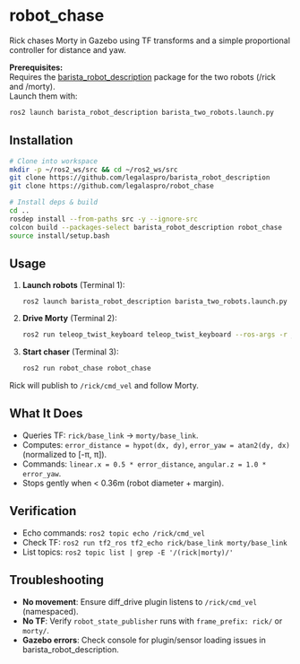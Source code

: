# robot_chase

Rick chases Morty in Gazebo using TF transforms and a simple proportional controller for distance and yaw.

**Prerequisites:**  
Requires the [barista_robot_description](https://github.com/legalaspro/barista_robot_description) package for the two robots (/rick and /morty).  
Launch them with:  
```bash
ros2 launch barista_robot_description barista_two_robots.launch.py
```

## Installation
```bash
# Clone into workspace
mkdir -p ~/ros2_ws/src && cd ~/ros2_ws/src
git clone https://github.com/legalaspro/barista_robot_description
git clone https://github.com/legalaspro/robot_chase

# Install deps & build
cd ..
rosdep install --from-paths src -y --ignore-src
colcon build --packages-select barista_robot_description robot_chase
source install/setup.bash
```

## Usage
1. **Launch robots** (Terminal 1):  
   ```bash:disable-run
   ros2 launch barista_robot_description barista_two_robots.launch.py
   ```

2. **Drive Morty** (Terminal 2):  
   ```bash
   ros2 run teleop_twist_keyboard teleop_twist_keyboard --ros-args -r __ns:=/morty
   ```

3. **Start chaser** (Terminal 3):  
   ```bash
   ros2 run robot_chase robot_chase
   ```  

Rick will publish to `/rick/cmd_vel` and follow Morty.

## What It Does
- Queries TF: `rick/base_link` → `morty/base_link`.  
- Computes: `error_distance = hypot(dx, dy)`, `error_yaw = atan2(dy, dx)` (normalized to [-π, π]).  
- Commands: `linear.x = 0.5 * error_distance`, `angular.z = 1.0 * error_yaw`.  
- Stops gently when < 0.36m (robot diameter + margin).

## Verification
- Echo commands: `ros2 topic echo /rick/cmd_vel`  
- Check TF: `ros2 run tf2_ros tf2_echo rick/base_link morty/base_link`  
- List topics: `ros2 topic list | grep -E '/(rick|morty)/'`

## Troubleshooting
- **No movement**: Ensure diff_drive plugin listens to `/rick/cmd_vel` (namespaced).  
- **No TF**: Verify `robot_state_publisher` runs with `frame_prefix: rick/` or `morty/`.  
- **Gazebo errors**: Check console for plugin/sensor loading issues in barista_robot_description.